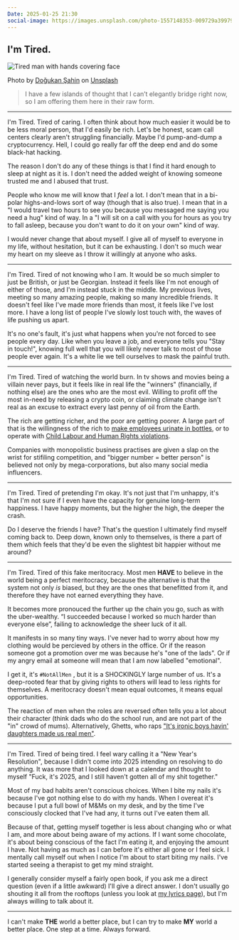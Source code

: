 ```yaml
---
Date: 2025-01-25 21:30
social-image: https://images.unsplash.com/photo-1557148353-009729a39979?q=80&w=1000&h=622&fit=crop
---
```


## I'm Tired.

![Tired man with hands covering face](https://images.unsplash.com/photo-1557148353-009729a39979?q=80&w=1000&h=622&fit=crop)<div class="caption"><p>Photo by [Doğukan Şahin](https://unsplash.com/@dogukan) on [Unsplash](https://unsplash.com/)</p></div>

> I have a few islands of thought that I can’t elegantly bridge right now, so I am offering them here in their raw form.

---

I'm Tired. Tired of caring. I often think about how much easier it would be to be less moral person, that I'd easily be rich. Let's be honest, scam call centers clearly aren't struggling financially. Maybe I'd pump-and-dump a cryptocurrency. Hell, I could go really far off the deep end and do some black-hat hacking.

The reason I don't do any of these things is that I find it hard enough to sleep at night as it is. I don't need the added weight of knowing someone trusted me and I abused that trust.

People who know me will know that I *feel* a lot. I don't mean that in a bi-polar highs-and-lows sort of way (though that is also true). I mean that in a "I would travel two hours to see you because you messaged me saying you need a hug" kind of way. In a "I will sit on a call with you for hours as you try to fall asleep, because you don't want to do it on your own" kind of way. 

I would never change that about myself. I give all of myself to everyone in my life, without hesitation, but it can be exhausting. I don't so much wear my heart on my sleeve as I throw it willingly at anyone who asks.

---

I'm Tired. Tired of not knowing who I am. It would be so much simpler to just be British, or just be Georgian. Instead it feels like I'm not enough of either of those, and I'm instead stuck in the middle. My previous lives, meeting so many amazing people, making so many incredible friends. It doesn't feel like I've made more friends than most, it feels like I've lost more. I have a long list of people I've slowly lost touch with, the waves of life pushing us apart.

It's no one's fault, it's just what happens when you're not forced to see people every day. Like when you leave a job, and everyone tells you "Stay in touch!", knowing full well that you will likely never talk to most of those people ever again. It's a white lie we tell ourselves to mask the painful truth.

---

I'm Tired. Tired of watching the world burn. In tv shows and movies being a villain never pays, but it feels like in real life the "winners" (financially, if nothing else) are the ones who are the most evil. Willing to profit off the most in-need by releasing a crypto coin, or claiming climate change isn't real as an excuse to extract every last penny of oil from the Earth.

The rich are getting richer, and the poor are getting poorer. A large part of that is the willingness of the rich to [make employees urinate in bottles](https://www.forbes.com/sites/katherinehamilton/2023/05/24/delivery-drivers-sue-amazon-for-being-forced-to-pee-in-bottles/), or to operate with [Child Labour and Human Rights violations](https://www.culawreview.org/journal/child-labor-and-the-human-rights-violations-embedded-in-producing-technology).

Companies with monopolistic business practises are given a slap on the wrist for stifiling competition, and "bigger number = better person" is believed not only by mega-corporations, but also many social media influencers.

---

I'm Tired. Tired of pretending I'm okay. It's not just that I'm unhappy, it's that I'm not sure if I even have the capacity for genuine long-term happiness. I have happy moments, but the higher the high, the deeper the crash.

Do I deserve the friends I have? That's the question I ultimately find myself coming back to. Deep down, known only to themselves, is there a part of them which feels that they'd be even the slightest bit happier without me around?

---

I'm Tired. Tired of this fake meritocracy. Most men **HAVE** to believe in the world being a perfect meritocracy, because the alternative is that the system not only *is* biased, but they are the ones that benefitted from it, and therefore they have not earned everything they have.

It becomes more pronouced the further up the chain you go, such as with the uber-wealthy. “I succeeded because I worked so much harder than everyone else”, failing to acknowledge the sheer luck of it all.

It manifests in so many tiny ways. I've never had to worry about how my clothing would be percieved by others in the office. Or if the reason someone got a promotion over me was because he's "one of the lads". Or if my angry email at someone will mean that I am now labelled "emotional". 

I get it, it's `#NotAllMen` , but it is a SHOCKINGLY large number of us. It's a deep-rooted fear that by giving rights to others will lead to less rights for themselves. A meritocracy doesn't mean equal outcomes, it means equal opportunities.

The reaction of men when the roles are reversed often tells you a lot about their character (think dads who do the school run, and are not part of the "in" crowd of mums). Alternatively, Ghetts, who raps ["It's ironic boys havin' daughters made us real men"](https://song.link/gb/i/1711311769).

---

I'm Tired. Tired of being tired. I feel wary calling it a "New Year's Resolution", because I didn't come into 2025 intending on resolving to do anything. It was more that I looked down at a calendar and thought to myself "Fuck, it's 2025, and I still haven't gotten all of my shit together."

Most of my bad habits aren't conscious choices. When I bite my nails it's because I've got nothing else to do with my hands. When I overeat it's because I put a full bowl of M&Ms on my desk, and by the time I've consciously clocked that I've had any, it turns out I've eaten them all.

Because of that, getting myself together is less about changing who or what I am, and more about being aware of my actions. If I want some chocolate, it's about being conscious of the fact I'm eating it, and enjoying the amount I have. Not having as much as I can before it's either all gone or I feel sick. I mentally call myself out when I notice I'm about to start biting my nails. I've started seeing a therapist to get my mind straight.

I generally consider myself a fairly open book, if you ask me a direct question (even if a little awkward) I'll give a direct answer. I don't usually go shouting it all from the rooftops (unless you look at [my lyrics page](https://listening.probably.blog/)), but I'm always willing to talk about it.

---

I can't make **THE** world a better place, but I can try to make **MY** world a better place. One step at a time. Always forward.